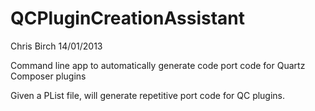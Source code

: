 QCPluginCreationAssistant
=========================

Chris Birch
14/01/2013

Command line app to automatically generate code port code for Quartz Composer plugins

Given a PList file, will generate repetitive port code for QC plugins.



